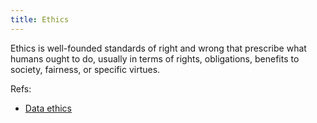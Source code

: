 ```yaml
---
title: Ethics
---
```

Ethics is well-founded standards of right and wrong that prescribe what humans ought to do, usually in terms of rights, obligations, benefits to society, fairness, or specific virtues.

Refs:
- [Data ethics](danielesalvatore/project-management/project-execution/project-data/data-ethics.md)